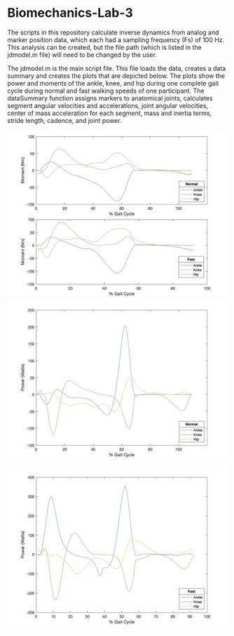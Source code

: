 # Biomechanics-Lab-3
The scripts in this repository calculate inverse dynamics from analog and marker position data, which each had a sampling frequency (Fs) of 100 Hz. This analysis can be created, but the file path (which is listed in the jdmodel.m file) will need to be changed by the user. 


The jdmodel.m is the main script file. This file loads the data, creates a data summary and creates the plots that are depicted below. The plots show the power and moments of the ankle, knee, and hip during one complete gait cycle during normal and fast walking speeds of one participant. The dataSummary function assigns markers to anatomical joints, calculates segment angular velocities and accelerations, joint angular velocities, center of mass acceleration for each segment, mass and inertia terms, stride length, cadence, and joint power.

![moments](images/moments.jpg)
![power](images/power.jpg)
![power_fast](images/power_fast.jpg)

